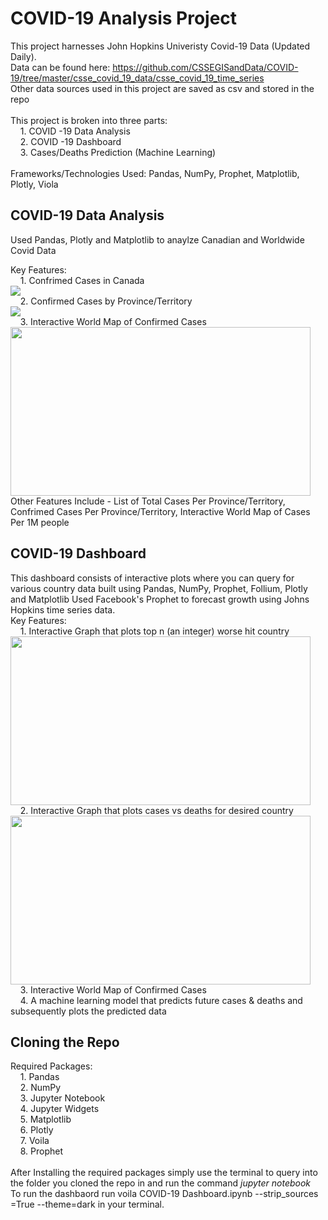 # COVID-19 Analysis Project
This project harnesses John Hopkins Univeristy Covid-19 Data (Updated Daily).<br/>
Data can be found here: https://github.com/CSSEGISandData/COVID-19/tree/master/csse_covid_19_data/csse_covid_19_time_series <br/>
Other data sources used in this project are saved as csv and stored in the repo <br/><br/>
This project is broken into three parts:<br/>
       &nbsp;&nbsp;&nbsp;  1. COVID -19 Data Analysis<br/>
       &nbsp;&nbsp;&nbsp;  2. COVID -19 Dashboard<br/>
       &nbsp;&nbsp;&nbsp;  3. Cases/Deaths Prediction (Machine Learning)<br/><br/>
Frameworks/Technologies Used: Pandas, NumPy, Prophet, Matplotlib, Plotly, Viola
     
## COVID-19 Data Analysis 
Used Pandas, Plotly and Matplotlib to anaylze Canadian and Worldwide Covid Data <br/>

Key Features:<br/>
       &nbsp;&nbsp;&nbsp;  1. Confrimed Cases in Canada<br/>
        <img src="https://i.imgur.com/Fu69fff.png" ><br/>
       &nbsp;&nbsp;&nbsp;  2. Confirmed Cases by Province/Territory<br/>
         <img src="https://i.imgur.com/UGrURQA.png"><br/>
       &nbsp;&nbsp;&nbsp;  3. Interactive World Map of Confirmed Cases <br/>
       <img src="https://media.giphy.com/media/dcEkI5lfaUuPVguvcA/giphy.gif" width="480" height="270"/><br/>
Other Features Include - List of Total Cases Per Province/Territory,  Confrimed Cases Per Province/Territory, Interactive World Map of Cases Per 1M people
      


## COVID-19 Dashboard
This dashboard consists of interactive plots where you can query for various country data built using Pandas, NumPy, Prophet, Follium, Plotly and Matplotlib
Used Facebook's Prophet to forecast growth using Johns Hopkins time series data. <br/>
Key Features:<br/>
       &nbsp;&nbsp;&nbsp;  1. Interactive Graph that plots top n (an integer) worse hit country<br/>
         <img src="https://media.giphy.com/media/7H4knlZSjFibHApvn5/giphy.gif" width="480" height="270"/><br/>
       &nbsp;&nbsp;&nbsp;  2. Interactive Graph that plots cases vs deaths for desired country<br/>
       <img src="https://media.giphy.com/media/6s6nJx2tkctMigrYlt/giphy.gif" width="480" height="270"/><br/>
       &nbsp;&nbsp;&nbsp;  3. Interactive World Map of Confirmed Cases <br/>
       &nbsp;&nbsp;&nbsp;  4. A machine learning model that predicts future cases & deaths and subsequently plots the predicted data <br/>
      


## Cloning the Repo <br/>
Required Packages:<br/>
          &nbsp;&nbsp;&nbsp;     1. Pandas <br/>
          &nbsp;&nbsp;&nbsp;     2. NumPy <br/>
             &nbsp;&nbsp;&nbsp; 3. Jupyter Notebook <br/>
               &nbsp;&nbsp;&nbsp;   4. Jupyter Widgets <br/>
               &nbsp;&nbsp;&nbsp;  5. Matplotlib<br/> 
               &nbsp;&nbsp;&nbsp;   6. Plotly<br/> 
               &nbsp;&nbsp;&nbsp;   7. Voila<br/>
                &nbsp;&nbsp;&nbsp;   8. Prophet<br/>
                <br/>After Installing the required packages simply use the terminal to query into the folder you cloned the repo in and run the command *jupyter notebook*
<br/>To run the dashbaord run voila COVID-19 Dashboard.ipynb --strip_sources =True --theme=dark in your terminal.

